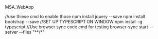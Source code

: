 MSA_WebApp

//use thiese cmd to enable those
npm install jquery --save
npm install bootstrap --save
//SET UP TYPESCRIPT ON WINDOW
npm install -g typescript
//Use browser sync code cmd for testing
browser-sync start --server --files "**/*"
